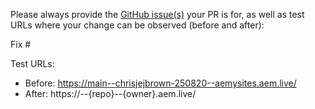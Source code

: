 Please always provide the [GitHub issue(s)](../issues) your PR is for, as well as test URLs where your change can be observed (before and after):

Fix #<gh-issue-id>

Test URLs:
- Before: https://main--chrisjejbrown-250820--aemysites.aem.live/
- After: https://<branch>--{repo}--{owner}.aem.live/
